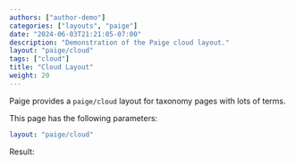 ```yaml
---
authors: ["author-demo"]
categories: ["layouts", "paige"]
date: "2024-06-03T21:21:05-07:00"
description: "Demonstration of the Paige cloud layout."
layout: "paige/cloud"
tags: ["cloud"]
title: "Cloud Layout"
weight: 20
---
```


Paige provides a `paige/cloud` layout for taxonomy pages with lots of terms.

<!--more-->

This page has the following parameters:

```yaml
layout: "paige/cloud"
```

Result:
